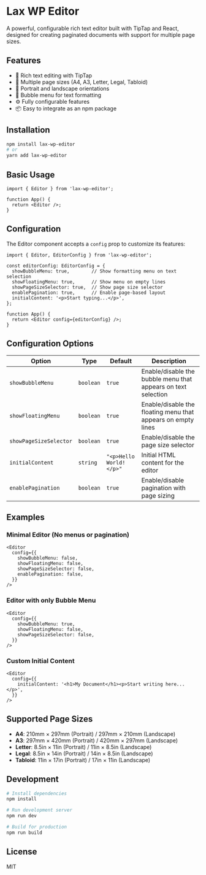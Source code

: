# Lax WP Editor

A powerful, configurable rich text editor built with TipTap and React, designed for creating paginated documents with support for multiple page sizes.

## Features

- 📝 Rich text editing with TipTap
- 📄 Multiple page sizes (A4, A3, Letter, Legal, Tabloid)
- 🔄 Portrait and landscape orientations
- 🎨 Bubble menu for text formatting
- ⚙️ Fully configurable features
- 📦 Easy to integrate as an npm package

## Installation

```bash
npm install lax-wp-editor
# or
yarn add lax-wp-editor
```

## Basic Usage

```tsx
import { Editor } from 'lax-wp-editor';

function App() {
  return <Editor />;
}
```

## Configuration

The Editor component accepts a `config` prop to customize its features:

```tsx
import { Editor, EditorConfig } from 'lax-wp-editor';

const editorConfig: EditorConfig = {
  showBubbleMenu: true,        // Show formatting menu on text selection
  showFloatingMenu: true,      // Show menu on empty lines
  showPageSizeSelector: true,  // Show page size selector
  enablePagination: true,      // Enable page-based layout
  initialContent: '<p>Start typing...</p>',
};

function App() {
  return <Editor config={editorConfig} />;
}
```

## Configuration Options

| Option | Type | Default | Description |
|--------|------|---------|-------------|
| `showBubbleMenu` | `boolean` | `true` | Enable/disable the bubble menu that appears on text selection |
| `showFloatingMenu` | `boolean` | `true` | Enable/disable the floating menu that appears on empty lines |
| `showPageSizeSelector` | `boolean` | `true` | Enable/disable the page size selector |
| `initialContent` | `string` | `"<p>Hello World!</p>"` | Initial HTML content for the editor |
| `enablePagination` | `boolean` | `true` | Enable/disable pagination with page sizing |

## Examples

### Minimal Editor (No menus or pagination)

```tsx
<Editor 
  config={{
    showBubbleMenu: false,
    showFloatingMenu: false,
    showPageSizeSelector: false,
    enablePagination: false,
  }}
/>
```

### Editor with only Bubble Menu

```tsx
<Editor 
  config={{
    showBubbleMenu: true,
    showFloatingMenu: false,
    showPageSizeSelector: false,
  }}
/>
```

### Custom Initial Content

```tsx
<Editor 
  config={{
    initialContent: '<h1>My Document</h1><p>Start writing here...</p>',
  }}
/>
```

## Supported Page Sizes

- **A4**: 210mm × 297mm (Portrait) / 297mm × 210mm (Landscape)
- **A3**: 297mm × 420mm (Portrait) / 420mm × 297mm (Landscape)
- **Letter**: 8.5in × 11in (Portrait) / 11in × 8.5in (Landscape)
- **Legal**: 8.5in × 14in (Portrait) / 14in × 8.5in (Landscape)
- **Tabloid**: 11in × 17in (Portrait) / 17in × 11in (Landscape)

## Development

```bash
# Install dependencies
npm install

# Run development server
npm run dev

# Build for production
npm run build
```

## License

MIT
